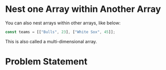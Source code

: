 # Nest one Array within Another Array
You can also nest arrays within other arrays, like below:
```javascript
const teams = [["Bulls", 23], ["White Sox", 45]];
```
This is also called a multi-dimensional array.

# Problem Statement
